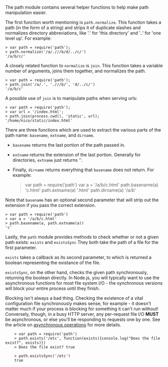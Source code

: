 The path module contains several helper functions to help make path manipulation easier.

The first function worth mentioning is `path.normalize`.  This function takes a path (in the form of a string) and strips it of duplicate slashes and normalizes directory abbreviations, like '.' for 'this directory' and '..' for 'one level up'. For example:

    > var path = require('path');
    > path.normalize('/a/.///b/d/../c/')
    '/a/b/c/'

A closely related function to `normalize` is `join`.  This function takes a variable number of arguments, joins them together, and normalizes the path.

    > var path = require('path');
    > path.join('/a/.', './//b/', 'd/../c/')
    '/a/b/c'

A possible use of `join` is to manipulate paths when serving urls:

    > var path = require('path');
    > var url = '/index.html';
    > path.join(process.cwd(), 'static', url);
    '/home/nico/static/index.html'

There are three functions which are used to extract the various parts of the path name: `basename`, `extname`, and `dirname`. 
- `basename` returns the last portion of the path passed in. 
- `extname` returns the extension of the last portion. Generally for directories, `extname` just returns ''. 
- Finally, `dirname` returns everything that `basename` does not return.
For example:

    > var path = require('path')
    > var a = '/a/b/c.html'
    > path.basename(a)
    'c.html'
    > path.extname(a)
    '.html'
    > path.dirname(a)
    '/a/b'

Note that `basename` has an optional second parameter that will strip out the extension if you pass the correct extension.

    > var path = require('path')
    > var a = '/a/b/c.html'
    > path.basename(a, path.extname(a))
    'c'

Lastly, the `path` module provides methods to check whether or not a given path exists: `exists` and `existsSync` They both take the path of a file for the first parameter. 

`exists` takes a callback as its second parameter, to which is returned a boolean representing the existance of the file. 

`existsSync`, on the other hand, checks the given path synchronously, returning the boolean directly.  In Node.js, you will typically want to use the asynchronous functions for most file system I/O - the synchronous versions will block your entire process until they finish. 

Blocking isn't always a bad thing.  Checking the existence of a vital configuration file synchronously makes sense, for example - it doesn't matter much if your process is blocking for something it can't run without!  Conversely, though, in a busy HTTP server, any per-request file I/O **MUST** be asynchronous, or else you'll be responding to requests one by one. See the article on [asynchronous operations](/how-to-write-asynchronous-code) for more details.

        > var path = require('path')
        > path.exists('/etc', function(exists){console.log("Does the file exist?", exists)})
        > Does the file exist? true

        > path.existsSync('/etc')
        true

